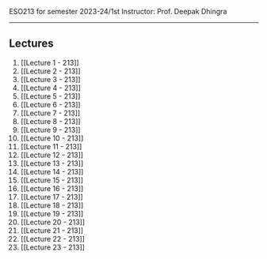 
ESO213 for semester 2023-24/1st 
Instructor: Prof. Deepak Dhingra

<hr>

## Lectures 
1. [[Lecture 1 - 213]]
2. [[Lecture 2 - 213]]
3. [[Lecture 3 - 213]]
4. [[Lecture 4 - 213]]
5. [[Lecture 5 - 213]]
6. [[Lecture 6 - 213]]
7. [[Lecture 7 - 213]]
8. [[Lecture 8 - 213]]
9. [[Lecture 9 - 213]]
10. [[Lecture 10 - 213]]
11. [[Lecture 11 - 213]]
12. [[Lecture 12 - 213]]
13. [[Lecture 13 - 213]]
14. [[Lecture 14 - 213]]
15. [[Lecture 15 - 213]]
16. [[Lecture 16 - 213]]
17. [[Lecture 17 - 213]]
18. [[Lecture 18 - 213]]
19. [[Lecture 19 - 213]]
20. [[Lecture 20 - 213]]
21. [[Lecture 21 - 213]]
22. [[Lecture 22 - 213]]
23. [[Lecture 23 - 213]]

